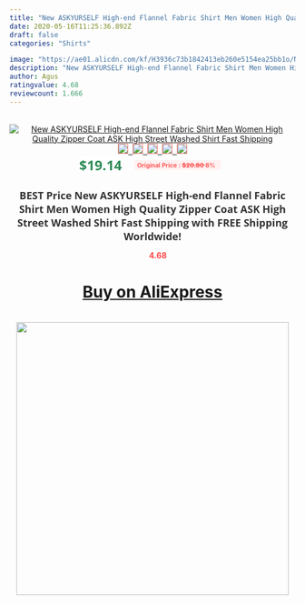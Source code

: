 ```yaml
---
title: "New ASKYURSELF High-end Flannel Fabric Shirt Men Women High Quality Zipper Coat ASK High Street Washed Shirt Fast Shipping"
date: 2020-05-16T11:25:36.892Z
draft: false
categories: "Shirts"

image: "https://ae01.alicdn.com/kf/H3936c73b1842413eb260e5154ea25bb1o/New-ASKYURSELF-High-end-Flannel-Fabric-Shirt-Men-Women-High-Quality-Zipper-Coat-ASK-High-Street.jpg"
description: "New ASKYURSELF High-end Flannel Fabric Shirt Men Women High Quality Zipper Coat ASK High Street Washed Shirt Fast Shipping"
author: Agus
ratingvalue: 4.68
reviewcount: 1.666
---
```

<br>
<div style="text-align: center;">
<a href="https://s.click.aliexpress.com/e/_AlZcfF" target="_blank" rel="nofollow noopener noreferrer"><img alt="New ASKYURSELF High-end Flannel Fabric Shirt Men Women High Quality Zipper Coat ASK High Street Washed Shirt Fast Shipping" class="magnifier-image" src="https://ae01.alicdn.com/kf/H3936c73b1842413eb260e5154ea25bb1o/New-ASKYURSELF-High-end-Flannel-Fabric-Shirt-Men-Women-High-Quality-Zipper-Coat-ASK-High-Street.jpg_640x640.jpg">
<br>
<img style="border:1px solid salmon" src="https://ae01.alicdn.com/kf/H3936c73b1842413eb260e5154ea25bb1o/New-ASKYURSELF-High-end-Flannel-Fabric-Shirt-Men-Women-High-Quality-Zipper-Coat-ASK-High-Street.jpg_120x120.jpg">&nbsp;&nbsp;<img style="border:1px solid salmon" src="https://ae01.alicdn.com/kf/Hfe218a6cea124e9294fe46993c64a5efj/New-ASKYURSELF-High-end-Flannel-Fabric-Shirt-Men-Women-High-Quality-Zipper-Coat-ASK-High-Street.jpg_120x120.jpg">&nbsp;&nbsp;<img style="border:1px solid salmon" src="https://ae01.alicdn.com/kf/Ha9c3400163074fadad26c5fafcf2773fo/New-ASKYURSELF-High-end-Flannel-Fabric-Shirt-Men-Women-High-Quality-Zipper-Coat-ASK-High-Street.jpg_120x120.jpg">&nbsp;&nbsp;<img style="border:1px solid salmon" src="https://ae01.alicdn.com/kf/Hcbf66abaf2de4e8fa3899aabf869911bI/New-ASKYURSELF-High-end-Flannel-Fabric-Shirt-Men-Women-High-Quality-Zipper-Coat-ASK-High-Street.jpg_120x120.jpg">&nbsp;&nbsp;<img style="border:1px solid salmon" src="https://ae01.alicdn.com/kf/H237f51d4d8284c2dbc01172bf87d76b6v/New-ASKYURSELF-High-end-Flannel-Fabric-Shirt-Men-Women-High-Quality-Zipper-Coat-ASK-High-Street.jpg_120x120.jpg"></a></div><br0>
<div style="text-align: center;"><span style="background-color: white; border: 0px; box-sizing: border-box; color: seagreen; display: inline-block; font-family: &quot;open sans&quot; , &quot;arial&quot; , &quot;helvetica&quot; , sans-serif , &quot;heiti&quot;; font-size: 24px; font-stretch: inherit; font-weight: 700; line-height: inherit; margin: 0px 10px 0px 0px; padding: 0px; vertical-align: middle;">$19.14 </span>
<span style="background: rgb(255 , 241 , 241); border-radius: 3px; border: 0px; box-sizing: border-box; color: #ff4747; display: inline-block; font-family: inherit; font-size: 12px; font-stretch: inherit; font-style: inherit; font-variant: inherit; font-weight: 600; line-height: inherit; margin: 0px; padding: 2px 5px; transform: scale(0.9); vertical-align: middle;">Original Price : <b style="text-decoration: line-through;">$20.80 </b> 8%&nbsp;&nbsp;</span></div>
<h1 style="color: #333333; display: inline-block; font-family: &quot;open sans&quot; , &quot;arial&quot; , &quot;helvetica&quot; , sans-serif , &quot;heiti&quot;; font-size: 18px; font-stretch: inherit; font-weight: 700; text-align: center;">BEST Price New ASKYURSELF High-end Flannel Fabric Shirt Men Women High Quality Zipper Coat ASK High Street Washed Shirt Fast Shipping with FREE Shipping Worldwide!</h1>
<div style="color: #ff4747; text-align: center;">
<img src="https://4.bp.blogspot.com/-M0ZcTcb-5uY/XleCXlxnR4I/AAAAAAAAAEc/OrjgMkXV1oMQFaCRZj5HQwOCBcu3w1FegCPcBGAYYCw/s1600/star.png" style="height: 15px;">&nbsp;<b>4.68</b></div>
<div class="button_cont" align="center"><a class="buynow_a" href="https://s.click.aliexpress.com/e/_AlZcfF" target="_blank" rel="nofollow noopener noreferrer"><H1>Buy on AliExpress</H1></a></div><br>
<div class="separator" style="clear: both; text-align: center;">
<img src="https://lh3.googleusercontent.com/-pTy5HemUv9M/XlePHvY0dAI/AAAAAAAAAE4/0nX5iRUoIWY8eMW9Dpxeirr157OZliDIgCLcBGAsYHQ/s1600/badge.gif" width="480">
</div>
